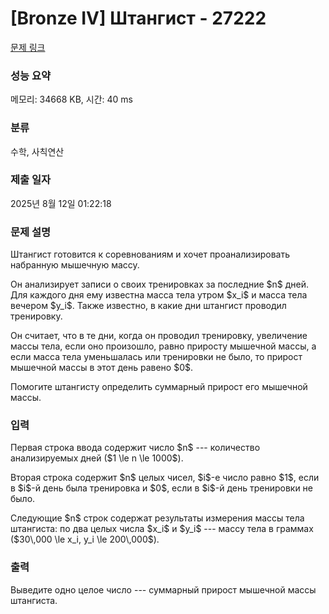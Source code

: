 # [Bronze IV] Штангист - 27222 

[문제 링크](https://www.acmicpc.net/problem/27222) 

### 성능 요약

메모리: 34668 KB, 시간: 40 ms

### 분류

수학, 사칙연산

### 제출 일자

2025년 8월 12일 01:22:18

### 문제 설명

<p>Штангист готовится к соревнованиям и хочет проанализировать набранную мышечную массу.</p>

<p>Он анализирует записи о своих тренировках за последние $n$ дней. Для каждого дня ему известна масса тела утром $x_i$ и масса тела вечером $y_i$. Также известно, в какие дни штангист проводил тренировку.</p>

<p>Он считает, что в те дни, когда он проводил тренировку, увеличение массы тела, если оно произошло, равно приросту мышечной массы, а если масса тела уменьшалась или тренировки не было, то прирост мышечной массы в этот день равено $0$.</p>

<p>Помогите штангисту определить суммарный прирост его мышечной массы.</p>

### 입력 

 <p>Первая строка ввода содержит число $n$ --- количество анализируемых дней ($1 \le n \le 1000$).</p>

<p>Вторая строка содержит $n$ целых чисел, $i$-е число равно $1$, если в $i$-й день была тренировка и $0$, если в $i$-й день тренировки не было.</p>

<p>Следующие $n$ строк содержат результаты измерения массы тела штангиста: по два целых числа $x_i$ и $y_i$ --- массу тела в граммах ($30\,000 \le x_i, y_i \le 200\,000$).</p>

### 출력 

 <p>Выведите одно целое число --- суммарный прирост мышечной массы штангиста.</p>

